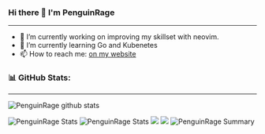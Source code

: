 ### Hi there 👋 I'm PenguinRage
---

- 🔭 I’m currently working on improving my skillset with neovim.
- 🌱 I’m currently learning Go and Kubenetes
- 📫 How to reach me: [on my website](https://penguinrage.github.io)

### 📊 GitHub Stats:
---
![PenguinRage github stats](https://github-readme-stats.vercel.app/api?username=PenguinRage&theme=radical&show_icons=true&count_private=true)

![PenguinRage Stats](https://github-profile-summary-cards.vercel.app/api/cards/repos-per-language?username=PenguinRage&theme=radical)
![PenguinRage Stats](https://github-profile-summary-cards.vercel.app/api/cards/most-commit-language?username=PenguinRage&theme=radical)
![](http://github-profile-summary-cards.vercel.app/api/cards/stats?username=penguinrage&theme=radical)
![](http://github-profile-summary-cards.vercel.app/api/cards/productive-time?username=penguinrage&theme=radical&utcOffset=8)
![PenguinRage Summary](https://github-profile-summary-cards.vercel.app/api/cards/profile-details?username=PenguinRage&theme=radical)

